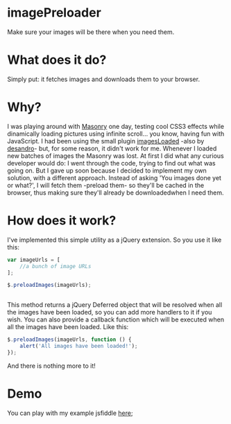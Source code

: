 imagePreloader
==============

Make sure your images will be there when you need them.

# What does it do?
Simply put: it fetches images and downloads them to your browser.


# Why?
I was playing around with [Masonry](http://masonry.desandro.com/) one day, testing cool CSS3 effects while dinamically loading pictures using infinite scroll... you know, having fun with JavaScript. I had been using the small plugin [imagesLoaded](http://desandro.github.io/imagesloaded/) -also by [desandro](https://github.com/desandro)- but, for some reason, it didn't work for me. Whenever I loaded new batches of images the Masonry was lost. At first I did what any curious developer would do: I went through the code, trying to find out what was going on. But I gave up soon because I decided to implement my own solution, with a different approach. Instead of asking 'You images done yet or what?', I will fetch them -preload them- so they'll be cached in the browser, thus making sure they'll already be downloadedwhen I need them.


# How does it work?
I've implemented this simple utility as a jQuery extension. So you use it like this:

```javascript
var imageUrls = [
	//a bunch of image URLs
];

$.preloadImages(imageUrls);
            
```

This method returns a jQuery Deferred object that will be resolved when all the images have been loaded, so you can add more handlers to it if you wish. You can also provide a callback function which will be executed when all the images have been loaded. Like this:

```javascript
$.preloadImages(imageUrls, function () {
    alert('All images have been loaded!');
});
```

And there is nothing more to it! 

# Demo
You can play with my example jsfiddle [here](http://jsfiddle.net/z2QuA/);